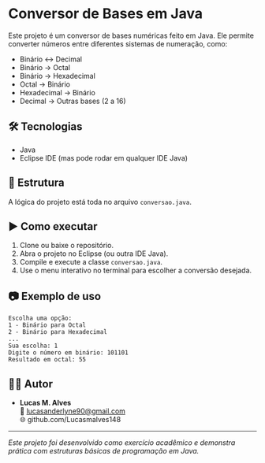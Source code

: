 
# Conversor de Bases em Java

Este projeto é um conversor de bases numéricas feito em Java. Ele permite converter números entre diferentes sistemas de numeração, como:

- Binário ↔ Decimal
- Binário → Octal
- Binário → Hexadecimal
- Octal → Binário
- Hexadecimal → Binário
- Decimal → Outras bases (2 a 16)

## 🛠 Tecnologias

- Java
- Eclipse IDE (mas pode rodar em qualquer IDE Java)

## 📂 Estrutura

A lógica do projeto está toda no arquivo `conversao.java`.

## ▶️ Como executar

1. Clone ou baixe o repositório.
2. Abra o projeto no Eclipse (ou outra IDE Java).
3. Compile e execute a classe `conversao.java`.
4. Use o menu interativo no terminal para escolher a conversão desejada.

## 📷 Exemplo de uso

```
Escolha uma opção:
1 - Binário para Octal
2 - Binário para Hexadecimal
...
Sua escolha: 1
Digite o número em binário: 101101
Resultado em octal: 55
```

## 👨‍💻 Autor

- **Lucas M. Alves**  
📧 lucasanderlyne90@gmail.com  
🌐 github.com/Lucasmalves148

---

*Este projeto foi desenvolvido como exercício acadêmico e demonstra prática com estruturas básicas de programação em Java.*
